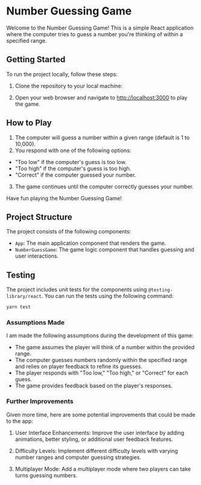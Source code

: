 # Number Guessing Game

Welcome to the Number Guessing Game! This is a simple React application where the computer tries to guess a number you're thinking of within a specified range.

## Getting Started

To run the project locally, follow these steps:

1. Clone the repository to your local machine:

2. Open your web browser and navigate to [http://localhost:3000](http://localhost:3000) to play the game.

## How to Play

1. The computer will guess a number within a given range (default is 1 to 10,000).
2. You respond with one of the following options:

- "Too low" if the computer's guess is too low.
- "Too high" if the computer's guess is too high.
- "Correct" if the computer guessed your number.

3. The game continues until the computer correctly guesses your number.

Have fun playing the Number Guessing Game!

## Project Structure

The project consists of the following components:

- `App`: The main application component that renders the game.
- `NumberGuessGame`: The game logic component that handles guessing and user interactions.

## Testing

The project includes unit tests for the components using `@testing-library/react`. You can run the tests using the following command:

```bash
yarn test
```

### Assumptions Made

I am made the following assumptions during the development of this game:

- The game assumes the player will think of a number within the provided range.
- The computer guesses numbers randomly within the specified range and relies on player feedback to refine its guesses.
- The player responds with "Too low," "Too high," or "Correct" for each guess.
- The game provides feedback based on the player's responses.

### Further Improvements

Given more time, here are some potential improvements that could be made to the app:

1. User Interface Enhancements: Improve the user interface by adding animations, better styling, or additional user feedback features.

2. Difficulty Levels: Implement different difficulty levels with varying number ranges and computer guessing strategies.

3. Multiplayer Mode: Add a multiplayer mode where two players can take turns guessing numbers.
